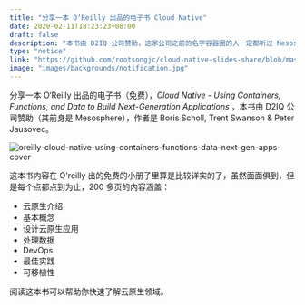 ```yaml
---
title: "分享一本 O‘Reilly 出品的电子书 Cloud Native"
date: 2020-02-11T18:23:23+08:00
draft: false
description: "本书由 D2IQ 公司赞助，这家公司之前的名字容器圈的人一定都听过 Mesosphere，作者是 Boris Scholl, Trent Swanson & Peter Jausovec。"
type: "notice"
link: "https://github.com/rootsongjc/cloud-native-slides-share/blob/master/books/oreilly-cloud-native-using-containers-functions-data-next-gen-apps-jimmysong.pdf"
image: "images/backgrounds/notification.jpg"
---
```


分享一本 O‘Reilly 出品的电子书（免费），*Cloud Native - Using Containers, Functions, and Data to Build Next-Generation Applications* ，本书由 D2IQ 公司赞助（其前身是 Mesosphere），作者是 Boris Scholl, Trent Swanson & Peter Jausovec。

![oreilly-cloud-native-using-containers-functions-data-next-gen-apps-cover](/images/books/oreilly-cloud-native-using-containers-functions-data-next-gen-apps-cover.jpg)

这本书内容在 O'reilly 出的免费的小册子里算是比较详实的了，虽然面面俱到，但是每个点都点到为止，200 多页的内容涵盖：

- 云原生介绍
- 基本概念
- 设计云原生应用
- 处理数据
- DevOps
- 最佳实践
- 可移植性

阅读这本书可以帮助你快速了解云原生领域。
